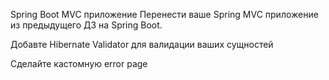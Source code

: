 Spring Boot MVC приложение
Перенести ваше Spring MVC приложение из предыдущего ДЗ на Spring Boot.

Добавте Hibernate Validator для валидации ваших сущностей

Сделайте кастомную error page
